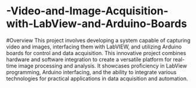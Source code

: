 # -Video-and-Image-Acquisition-with-LabView-and-Arduino-Boards

#Overview
This project involves developing a system capable of capturing video and images, interfacing them with LabVIEW, and utilizing Arduino boards for control and data acquisition. This innovative project combines hardware and software integration to create a versatile platform for real-time image processing and analysis. It showcases proficiency in LabView programming, Arduino interfacing, and the ability to integrate various technologies for practical applications in data acquisition and automation.
